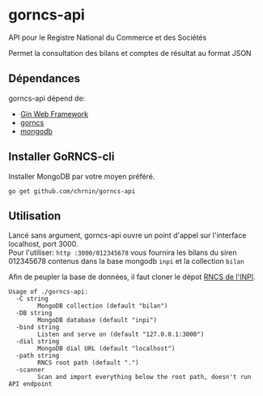 # gorncs-api 

API pour le Registre National du Commerce et des Sociétés

Permet la consultation des bilans et comptes de résultat au format JSON

## Dépendances

gorncs-api dépend de:

- [Gin Web Framework](http://github.com/gin-gonic/gin)
- [gorncs](http://github.com/chrnin/gorncs)
- [mongodb](https://www.mongodb.com/)

## Installer GoRNCS-cli
Installer MongoDB par votre moyen préféré.  

`go get github.com/chrnin/gorncs-api`

## Utilisation 
Lancé sans argument, gorncs-api ouvre un point d'appel sur l'interface localhost, port 3000.  
Pour l'utiliser: `http :3000/012345678` vous fournira les bilans du siren 012345678 contenus dans la base mongodb `inpi` et la collection `bilan`

Afin de peupler la base de données, il faut cloner le dépot [RNCS de l'INPI](https://www.inpi.fr/fr/licence-registre-national-du-commerce-et-des-societes-rncs).

```
Usage of ./gorncs-api:
  -C string
        MongoDB collection (default "bilan")
  -DB string
        MongoDB database (default "inpi")
  -bind string
        Listen and serve on (default "127.0.0.1:3000")
  -dial string
        MongoDB dial URL (default "localhost")
  -path string
        RNCS root path (default ".")
  -scanner
        Scan and import everything below the root path, doesn't run API endpoint
```
